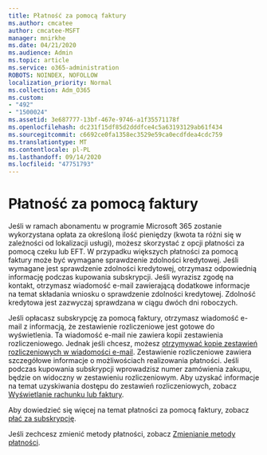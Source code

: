 ```yaml
---
title: Płatność za pomocą faktury
ms.author: cmcatee
author: cmcatee-MSFT
manager: mnirkhe
ms.date: 04/21/2020
ms.audience: Admin
ms.topic: article
ms.service: o365-administration
ROBOTS: NOINDEX, NOFOLLOW
localization_priority: Normal
ms.collection: Adm_O365
ms.custom:
- "492"
- "1500024"
ms.assetid: 3e687777-13bf-467e-9746-a1f35571178f
ms.openlocfilehash: dc231f15df85d2dddfce4c5a63193129ab61f434
ms.sourcegitcommit: c6692ce0fa1358ec3529e59ca0ecdfdea4cdc759
ms.translationtype: MT
ms.contentlocale: pl-PL
ms.lasthandoff: 09/14/2020
ms.locfileid: "47751793"
---
```

# <a name="pay-by-invoice"></a>Płatność za pomocą faktury

Jeśli w ramach abonamentu w programie Microsoft 365 zostanie wykorzystana opłata za określoną ilość pieniędzy (kwota ta różni się w zależności od lokalizacji usługi), możesz skorzystać z opcji płatności za pomocą czeku lub EFT. W przypadku większych płatności za pomocą faktury może być wymagane sprawdzenie zdolności kredytowej. Jeśli wymagane jest sprawdzenie zdolności kredytowej, otrzymasz odpowiednią informację podczas kupowania subskrypcji. Jeśli wyrazisz zgodę na kontakt, otrzymasz wiadomość e-mail zawierającą dodatkowe informacje na temat składania wniosku o sprawdzenie zdolności kredytowej. Zdolność kredytowa jest zazwyczaj sprawdzana w ciągu dwóch dni roboczych.
  
Jeśli opłacasz subskrypcję za pomocą faktury, otrzymasz wiadomość e-mail z informacją, że zestawienie rozliczeniowe jest gotowe do wyświetlenia. Ta wiadomość e-mail nie zawiera kopii zestawienia rozliczeniowego. Jednak jeśli chcesz, możesz [otrzymywać kopie zestawień rozliczeniowych w wiadomości e-mail](https://docs.microsoft.com/microsoft-365/commerce/billing-and-payments/pay-for-your-subscription#receive-a-copy-of-your-billing-statement-in-email). Zestawienie rozliczeniowe zawiera szczegółowe informacje o możliwościach realizowania płatności. Jeśli podczas kupowania subskrypcji wprowadzisz numer zamówienia zakupu, będzie on widoczny w zestawieniu rozliczeniowym. Aby uzyskać informacje na temat uzyskiwania dostępu do zestawień rozliczeniowych, zobacz [Wyświetlanie rachunku lub faktury](https://docs.microsoft.com/microsoft-365/commerce/billing-and-payments/view-your-bill-or-invoice).
  
Aby dowiedzieć się więcej na temat płatności za pomocą faktury, zobacz [płać za subskrypcję](https://docs.microsoft.com/microsoft-365/commerce/billing-and-payments/pay-for-your-subscription).
  
Jeśli zechcesz zmienić metody płatności, zobacz [Zmienianie metody płatności](https://docs.microsoft.com/microsoft-365/commerce/billing-and-payments/change-payment-method).